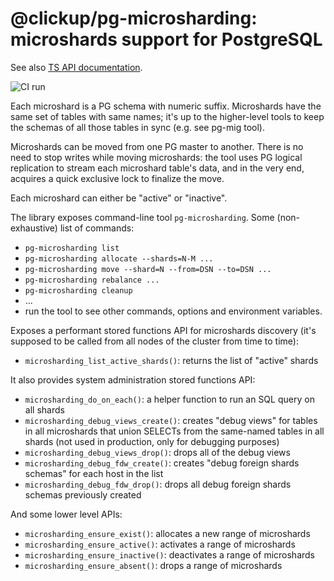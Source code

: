 # @clickup/pg-microsharding: microshards support for PostgreSQL

See also [TS API documentation](https://github.com/clickup/pg-microsharding/blob/master/docs/modules.md).

![CI run](https://github.com/clickup/pg-microsharding/actions/workflows/ci.yml/badge.svg?branch=main)

Each microshard is a PG schema with numeric suffix. Microshards have the same
set of tables with same names; it's up to the higher-level tools to keep the
schemas of all those tables in sync (e.g. see pg-mig tool).

Microshards can be moved from one PG master to another. There is no need to stop
writes while moving microshards: the tool uses PG logical replication to stream
each microshard table's data, and in the very end, acquires a quick exclusive
lock to finalize the move.

Each microshard can either be "active" or "inactive".

The library exposes command-line tool `pg-microsharding`. Some (non-exhaustive)
list of commands:

- `pg-microsharding list`
- `pg-microsharding allocate --shards=N-M ...`
- `pg-microsharding move --shard=N --from=DSN --to=DSN ...`
- `pg-microsharding rebalance ...`
- `pg-microsharding cleanup`
- ...
- run the tool to see other commands, options and environment variables.

Exposes a performant stored functions API for microshards discovery (it's
supposed to be called from all nodes of the cluster from time to time):

- `microsharding_list_active_shards()`: returns the list of "active" shards

It also provides system administration stored functions API:

- `microsharding_do_on_each()`: a helper function to run an SQL query on all shards
- `microsharding_debug_views_create()`: creates "debug views" for tables in all
  microshards that union SELECTs from the same-named tables in all shards (not
  used in production, only for debugging purposes)
- `microsharding_debug_views_drop()`: drops all of the debug views
- `microsharding_debug_fdw_create()`: creates "debug foreign shards schemas" for
  each host in the list
- `microsharding_debug_fdw_drop()`: drops all debug foreign shards schemas
  previously created

And some lower level APIs:

- `microsharding_ensure_exist()`: allocates a new range of microshards
- `microsharding_ensure_active()`: activates a range of microshards
- `microsharding_ensure_inactive()`: deactivates a range of microshards
- `microsharding_ensure_absent()`: drops a range of microshards
